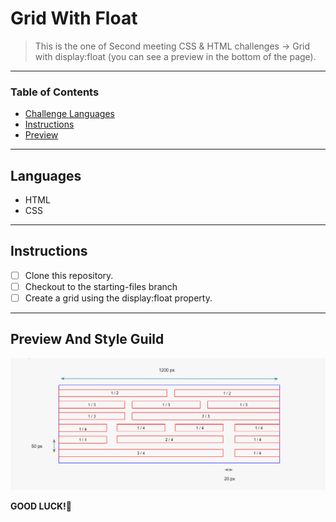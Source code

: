 
# Grid With Float

> This is the one of Second meeting CSS & HTML challenges -> Grid with display:float (you can see a preview in the bottom of the page).

---

### Table of Contents

- [Challenge Languages](#Languages)
- [Instructions](#Instructions)
- [Preview](#Preview-And-Style-Guild)

---

## Languages

* HTML
* CSS

---

## Instructions

- [ ] Clone this repository.
- [ ] Checkout to the starting-files branch
- [ ] Create a grid using the display:float property.

---

## Preview And Style Guild

![!preview](./design/grid-preview.png)

**GOOD LUCK!**🚀